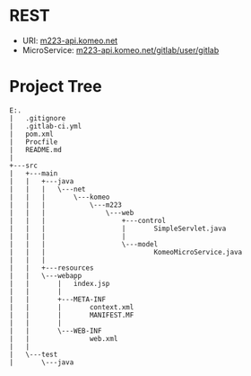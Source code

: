 # REST

- URI: [m223-api.komeo.net](https://m223-api.komeo.net)
- MicroService: [m223-api.komeo.net/gitlab/user/gitlab](https://m223-api.komeo.net/gitlab/user/gitlab)

# Project Tree 

```
E:.
|   .gitignore
|   .gitlab-ci.yml
|   pom.xml
|   Procfile
|   README.md
|
+---src
|   +---main
|   |   +---java
|   |   |   \---net
|   |   |       \---komeo
|   |   |           \---m223
|   |   |               \---web
|   |   |                   +---control
|   |   |                   |       SimpleServlet.java
|   |   |                   |
|   |   |                   \---model
|   |   |                           KomeoMicroService.java
|   |   |
|   |   +---resources
|   |   \---webapp
|   |       |   index.jsp
|   |       |
|   |       +---META-INF
|   |       |       context.xml
|   |       |       MANIFEST.MF
|   |       |
|   |       \---WEB-INF
|   |               web.xml
|   |
|   \---test
|       \---java
```